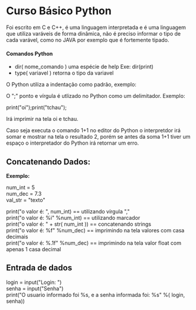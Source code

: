 <h1>Curso Básico Python</h1>
<p>Foi escrito em C e C++, é uma linguagem interpretada e é uma linguagem que utiliza varáveis de forma dinâmica, 
não é preciso informar o tipo de cada varável, como no JAVA por exemplo que é fortemente tipado.  </p>
<h4>Comandos Python</h4>
<ul>
	<li>dir( nome_comando ) uma espécie de help Exe: dir(print) </li>
	<li>type( variavel ) retorna o tipo da variavel</li>
</ul>
<p>O Python utiliza a indentação como padrão, exemplo:</p>
<p>O ";" ponto e vírgula é utlizado no Python como um delimitador. Exemplo:
<p>print("oi");print("tchau");</p>
<p>Irá imprimir na tela oi e tchau.</p>
</p>
<p>Caso seja executa o comando 1+1 no editor do Python o interpretdor irá somar e mostrar na tela o resultado 2, porém se antes da soma 1+1 tiver um espaço o interpretador do Python irá retornar um erro.</p>
<h2>Concatenando Dados:</h2>
<strong><p>Exemplo:</p></strong>

num_int = 5<br>
num_dec = 7.3<br>
val_str = "texto"

print("o valor é: ", num_int) == utilizando vírgula ","<br>
print("o valor é: %i" %num_int) == utilizando marcador<br>
print("o valor é: " + str( num_int )) == concatenando strings <br>
print("o valor é: %f" %num_dec) == imprimindo na tela valores com casa decimais<br>
print("o valor é: %.1f" %num_dec) == imprimindo na tela valor float com apenas 1 casa decimal<br>

<h2>Entrada de dados</h2>

login = input("Login: ")<br> 
senha = input("Senha")<br>
print("O usuario informado foi %s, e a senha informada foi: %s" %( login, senha))